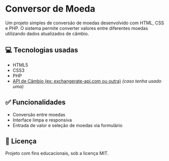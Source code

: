 # Conversor de Moeda

Um projeto simples de conversão de moedas desenvolvido com HTML, CSS e PHP. O sistema permite converter valores entre diferentes moedas utilizando dados atualizados de câmbio.

## 💻 Tecnologias usadas

- HTML5  
- CSS3  
- PHP  
- [API de Câmbio (ex: exchangerate-api.com ou outra)](https://www.exchangerate-api.com/) *(caso tenha usado uma)*

## ✅ Funcionalidades

- Conversão entre moedas  
- Interface limpa e responsiva  
- Entrada de valor e seleção de moedas via formulário  

## 📄 Licença

Projeto com fins educacionais, sob a licença MIT.
